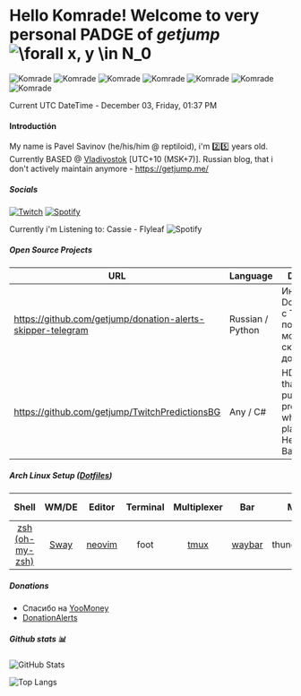 # Hello Komrade! Welcome to very personal PADGE of *getjump* ![\forall x, y \in N_0](https://render.githubusercontent.com/render/math?math=\color{white}\Huge%20\forall%20x,%20y%20\in%20N_0) 
![Komrade](https://cdn.betterttv.net/emote/5f1736f91ab9be446c4d31a7/3x)
![Komrade](https://cdn.betterttv.net/emote/5f1736f91ab9be446c4d31a7/3x)
![Komrade](https://cdn.betterttv.net/emote/5f1736f91ab9be446c4d31a7/3x)
![Komrade](https://cdn.betterttv.net/emote/5f1736f91ab9be446c4d31a7/3x)
![Komrade](https://cdn.betterttv.net/emote/5f1736f91ab9be446c4d31a7/3x)
![Komrade](https://cdn.betterttv.net/emote/5f1736f91ab9be446c4d31a7/3x)
![Komrade](https://cdn.betterttv.net/emote/5f1736f91ab9be446c4d31a7/3x)


Current UTC DateTime - December 03, Friday, 01:37 PM

#### Introductión

My name is Pavel Savinov (he/his/him @ reptiloid), i'm 2️⃣5️⃣ years old.   
Currently BASED @ [Vladivostok](https://en.wikipedia.org/wiki/Vladivostok) [UTC+10 (MSK+7)].
Russian blog, that i don't actively maintain anymore - https://getjump.me/

##### Socials

[![Twitch](https://img.shields.io/badge/Twitch-9146FF?style=for-the-badge&logo=twitch&logoColor=white)](https://twitch.tv/getjump)
[![Spotify](https://img.shields.io/badge/Spotify-1ED760?&style=for-the-badge&logo=spotify&logoColor=white)](https://open.spotify.com/user/tbtv7tr9rag49hrbfv6srfb6n)

Currently i'm Listening to:
Cassie - Flyleaf
![Spotify](https://lastfm.freetls.fastly.net/i/u/64s/5e1c068bb8de41eaba667469ac732fc3.png)
##### Open Source Projects

URL | Language |Description
---|---|---
https://github.com/getjump/donation-alerts-skipper-telegram | Russian / Python | Интеграция DonationAlerts с Telegram, позволяет модерации скипать донаты
https://github.com/getjump/TwitchPredictionsBG | Any / C# | HDT Plugin that can publish predictions, while you are playing Hearthstone Battlegrounds


<!-- ##### Languages i'm currently working with

![Python](https://img.shields.io/badge/Python-3776AB?style=for-the-badge&logo=python&logoColor=white) 
![JavaScript](https://img.shields.io/badge/JavaScript-323330?style=for-the-badge&logo=javascript&logoColor=F7DF1E)
![C#](https://img.shields.io/badge/C%23-239120?style=for-the-badge&logo=c-sharp&logoColor=white)

##### Languages i'm currently learning now

![Erlang](https://img.shields.io/badge/Erlang-A90533?style=for-the-badge&logo=erlang&logoColor=white)
![Elixir](https://img.shields.io/badge/Elixir-A90533?style=for-the-badge&logo=elixir&logoColor=white)

##### Languages i have experience with (higher is more)

![PHP](https://img.shields.io/badge/PHP-777BB4?style=for-the-badge&logo=php&logoColor=white)
![Go](https://img.shields.io/badge/Go-00ADD8?style=for-the-badge&logo=go&logoColor=white)
![Ruby](https://img.shields.io/badge/Ruby-CC342D?style=for-the-badge&logo=ruby&logoColor=white)
![C++](https://img.shields.io/badge/C%2B%2B-00599C?style=for-the-badge&logo=c%2B%2B&logoColor=white)
![Lua](https://img.shields.io/badge/Lua-2C2D72?style=for-the-badge&logo=lua&logoColor=white)
![TypeScript](https://img.shields.io/badge/TypeScript-007ACC?style=for-the-badge&logo=typescript&logoColor=white)
![C](https://img.shields.io/badge/C-00599C?style=for-the-badge&logo=c&logoColor=white)
![Java](https://img.shields.io/badge/Java-ED8B00?style=for-the-badge&logo=java&logoColor=white)
![Swift](https://img.shields.io/badge/Swift-FA7343?style=for-the-badge&logo=swift&logoColor=white)
![Perl](https://img.shields.io/badge/Perl-39457E?style=for-the-badge&logo=perl&logoColor=white)

##### Reverse Engineering and stuff

![WireShark](https://img.shields.io/badge/WireShark-1679A7?style=for-the-badge&logo=wireshark&logoColor=white)
![WireShark](https://img.shields.io/badge/WireShark-1679A7?style=for-the-badge&logo=wireshark&logoColor=white)

##### Data Science / Machine Learning

![TensorFlow](https://img.shields.io/badge/TensorFlow-FF6F00?style=for-the-badge&logo=TensorFlow&logoColor=white) 
![Keras](https://img.shields.io/badge/Keras-D00000?style=for-the-badge&logo=Keras&logoColor=white) 
![Numpy](https://img.shields.io/badge/Numpy-777BB4?style=for-the-badge&logo=numpy&logoColor=white) 
![Pandas](https://img.shields.io/badge/Pandas-2C2D72?style=for-the-badge&logo=pandas&logoColor=white) 
![Scikit-learn](https://img.shields.io/badge/scikit_learn-F7931E?style=for-the-badge&logo=scikit-learn&logoColor=white)
![Jupyter](https://img.shields.io/badge/Jupyter-F37626.svg?&style=for-the-badge&logo=Jupyter&logoColor=white)

##### Scientific and stuff

![LaTeX](https://img.shields.io/badge/latex-%23008080.svg?style=for-the-badge&logo=latex&logoColor=white)
![Mendeley](https://img.shields.io/badge/Mendeley-9D1620.svg?style=for-the-badge&logo=mendeley&logoColor=white)


##### Databases

![Postgres](https://img.shields.io/badge/PostgreSQL-316192?style=for-the-badge&logo=postgresql&logoColor=white) 
![MongoDB](https://img.shields.io/badge/MongoDB-4EA94B?style=for-the-badge&logo=mongodb&logoColor=white) 
![SQLite](https://img.shields.io/badge/SQLite-07405E?style=for-the-badge&logo=sqlite&logoColor=white) 
![InfluxDB](https://img.shields.io/badge/InfluxDB-22ADF6?style=for-the-badge&logo=InfluxDB&logoColor=white)
![MySQL](https://img.shields.io/badge/MySQL-00000F?style=for-the-badge&logo=mysql&logoColor=white)
![MariaDB](https://img.shields.io/badge/MariaDB-003545?style=for-the-badge&logo=mariadb&logoColor=white)
![RabbitMQ](https://img.shields.io/badge/rabbitmq-%23FF6600.svg?&style=for-the-badge&logo=rabbitmq&logoColor=white)
![Redis](https://img.shields.io/badge/redis-%23DD0031.svg?&style=for-the-badge&logo=redis&logoColor=white)

##### Frameworks

![Node.js](https://img.shields.io/badge/Node.js-339933?style=for-the-badge&logo=nodedotjs&logoColor=white)
![Laravel](https://img.shields.io/badge/Laravel-FF2D20?style=for-the-badge&logo=laravel&logoColor=white)
![Ruby on Rails](https://img.shields.io/badge/Ruby_on_Rails-CC0000?style=for-the-badge&logo=ruby-on-rails&logoColor=white)
![Symfony](https://img.shields.io/badge/Symfony-000000?style=for-the-badge&logo=Symfony&logoColor=white)

##### Libraries

![Socket.io](https://img.shields.io/badge/Socket.io-010101?&style=for-the-badge&logo=Socket.io&logoColor=white)

##### Frontend crap i wish to forget

![SASS](https://img.shields.io/badge/Sass-CC6699?style=for-the-badge&logo=sass&logoColor=white)
![Bootstrap](https://img.shields.io/badge/Perl-39457E?style=for-the-badge&logo=perl&logoColor=white)
![Angular](https://img.shields.io/badge/Angular-DD0031?style=for-the-badge&logo=angular&logoColor=white)
![Material-UI](https://img.shields.io/badge/Material--UI-0081CB?style=for-the-badge&logo=material-ui&logoColor=white)
![Jquery](https://img.shields.io/badge/jQuery-0769AD?style=for-the-badge&logo=jquery&logoColor=white)
![Font Awesome](https://img.shields.io/badge/Font_Awesome-339AF0?style=for-the-badge&logo=fontawesome&logoColor=white)
![Webpack](https://img.shields.io/badge/Webpack-8DD6F9?style=for-the-badge&logo=Webpack&logoColor=white)

##### General Technologies

![DialogFlow](https://img.shields.io/badge/dialogflow-FF9800?style=for-the-badge&logo=dialogflow&logoColor=white)
![GraphQL](https://img.shields.io/badge/GraphQl-E10098?style=for-the-badge&logo=graphql&logoColor=white)
![Docker](https://img.shields.io/badge/Docker-2CA5E0?style=for-the-badge&logo=docker&logoColor=white)
![Git](https://img.shields.io/badge/Git-F05032?style=for-the-badge&logo=git&logoColor=white)
![Nginx](https://img.shields.io/badge/Nginx-009639?style=for-the-badge&logo=nginx&logoColor=white)
![Apache](https://img.shields.io/badge/Apache-D22128?style=for-the-badge&logo=Apache&logoColor=white)
![Swagger](https://img.shields.io/badge/Swagger-85EA2D?style=for-the-badge&logo=Swagger&logoColor=white)
![JWT](https://img.shields.io/badge/JWT-000000?style=for-the-badge&logo=JSON%20web%20tokens&logoColor=white)

##### CI/CD

![Jenkins](https://img.shields.io/badge/Jenkins-D24939?style=for-the-badge&logo=Jenkins&logoColor=white)
![Circle CI](https://img.shields.io/badge/circleci-343434?style=for-the-badge&logo=circleci&logoColor=white)

##### Workflow

![Jira](https://img.shields.io/badge/Jira-0052CC?style=for-the-badge&logo=Jira&logoColor=white)
![TeamCity](https://img.shields.io/badge/TeamCity-000000?style=for-the-badge&logo=TeamCity&logoColor=white)

##### Cloud

![Amazon AWS](https://img.shields.io/badge/Amazon_AWS-232F3E?style=for-the-badge&logo=amazon-aws&logoColor=white)
![Google Cloud](https://img.shields.io/badge/Google_Cloud-4285F4?style=for-the-badge&logo=google-cloud&logoColor=white)
![Heroku](https://img.shields.io/badge/Heroku-430098?style=for-the-badge&logo=heroku&logoColor=white)
![Glitch](https://img.shields.io/badge/Glitch-2800ff?style=for-the-badge&logo=glitch&logoColor=white)
![Twilio](https://img.shields.io/badge/Twilio-F22F46?style=for-the-badge&logo=Twilio&logoColor=white)
![Cloudflare](https://img.shields.io/badge/Cloudflare-F38020?style=for-the-badge&logo=Cloudflare&logoColor=white) -->

<!-- ##### Workspace

![RTX 2070 Super](https://img.shields.io/badge/NVIDIA-RTX2070_Super-76B900?style=for-the-badge&logo=nvidia&logoColor=white)
![AMD Ryzen 3700X](https://img.shields.io/badge/AMD-Ryzen_7_3700X-ED1C24?style=for-the-badge&logo=amd&logoColor=white)
 -->
<!-- ##### OS I'm using
* Arch Linux - on desktop PC, dual booting with Windows 11.
* macOS on Macbook Pro
* Windows 10 on another laptop
* Android 11 on Poco X3 Pro
* ipadOS Ipad 9
* iOS iPad Air gen 1, iPhone 7 -->

##### Arch Linux Setup ([Dotfiles](https://github.com/getjump/dotfiles))
Shell           | WM/DE   | Editor | Terminal | Multiplexer | Bar     | Mail        |  File Manager |
:-------------: | :-----: | :----: | :------: | :---------: | :-----: | :---------: |  :----------: |
[zsh (oh-my-zsh)](https://github.com/ohmyzsh/ohmyzsh) | [Sway](https://github.com/swaywm/sway)    | [neovim](https://github.com/neovim/neovim) | foot     | [tmux](https://github.com/tmux/tmux)        | [waybar](https://github.com/Alexays/Waybar)  | thunderbird |  ranger       |


##### Donations

- Спасибо на [YooMoney](https://yoomoney.ru/to/410011423259044)
- [DonationAlerts](https://www.donationalerts.com/r/getjump)

<!-- ##### Home Automation

![HomeAssistant](https://img.shields.io/badge/HomeAssistant-41BDF5?style=for-the-badge&logo=HomeAssistant&logoColor=white)
![Zigbee](https://img.shields.io/badge/Zigbee-EB0443?style=for-the-badge&logo=zigbee&logoColor=white)
![Aqara/Xiaomi](https://img.shields.io/badge/Xiaomi\/Aqara-FF6900?style=for-the-badge&logo=xiaomi&logoColor=white)

##### IDE

![Visual Studio](https://img.shields.io/badge/Visual_Studio-5C2D91?style=for-the-badge&logo=visual%20studio&logoColor=white)
![Visual Studio Code](https://img.shields.io/badge/Visual_Studio_Code-0078D4?style=for-the-badge&logo=visual%20studio%20code&logoColor=white)
![NeoVim](https://img.shields.io/badge/NeoVim-%2357A143.svg?&style=for-the-badge&logo=neovim&logoColor=white)
 -->

##### Github stats 📊
![GitHub Stats](https://github-readme-stats.vercel.app/api?username=getjump&count_private=true&show_icons=true&theme=onedark)

![Top Langs](https://github-readme-stats.vercel.app/api/top-langs/?username=getjump&layout=compact&hide=html,css,c%2B%2B&langs_count=10&theme=onedark)
